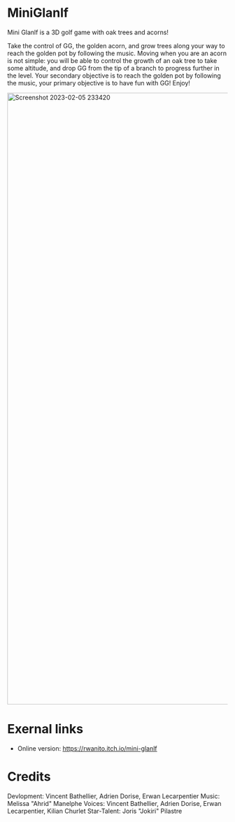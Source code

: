 # MiniGlanlf

Mini Glanlf is a 3D golf game with oak trees and acorns!

Take the control of GG, the golden acorn, and grow trees along your way to reach the golden pot by following the music. Moving when you are an acorn is not simple: you will be able to control the growth of an oak tree to take some altitude, and drop GG from the tip of a branch to progress further in the level. Your secondary objective is to reach the golden pot by following the music, your primary objective is to have fun with GG! Enjoy!


<img width="1399" alt="Screenshot 2023-02-05 233420" src="https://user-images.githubusercontent.com/71883623/216849795-83584083-cd0b-4a1f-ad71-c81007f435f1.png">


# Exernal links

- Online version: https://rwanito.itch.io/mini-glanlf

# Credits

Devlopment: Vincent Bathellier, Adrien Dorise, Erwan Lecarpentier
Music: Melissa "Ahrid" Manelphe
Voices: Vincent Bathellier, Adrien Dorise, Erwan Lecarpentier, Kilian Churlet
Star-Talent: Joris "Jokiri" Pilastre
